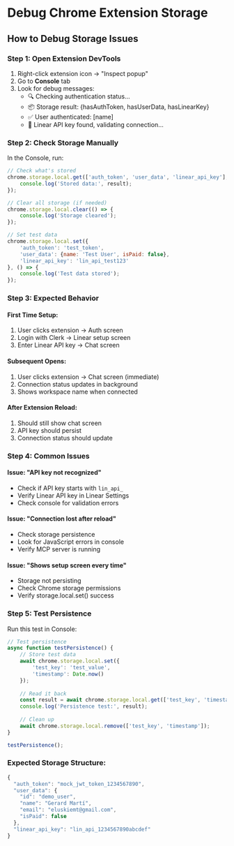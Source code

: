 # Debug Chrome Extension Storage

## How to Debug Storage Issues

### Step 1: Open Extension DevTools
1. Right-click extension icon → "Inspect popup"
2. Go to **Console** tab
3. Look for debug messages:
   - 🔍 Checking authentication status...
   - 📦 Storage result: {hasAuthToken, hasUserData, hasLinearKey}
   - ✅ User authenticated: [name]
   - 🔑 Linear API key found, validating connection...

### Step 2: Check Storage Manually
In the Console, run:
```javascript
// Check what's stored
chrome.storage.local.get(['auth_token', 'user_data', 'linear_api_key'], (result) => {
    console.log('Stored data:', result);
});

// Clear all storage (if needed)
chrome.storage.local.clear(() => {
    console.log('Storage cleared');
});

// Set test data
chrome.storage.local.set({
    'auth_token': 'test_token',
    'user_data': {name: 'Test User', isPaid: false},
    'linear_api_key': 'lin_api_test123'
}, () => {
    console.log('Test data stored');
});
```

### Step 3: Expected Behavior

#### First Time Setup:
1. User clicks extension → Auth screen
2. Login with Clerk → Linear setup screen
3. Enter Linear API key → Chat screen

#### Subsequent Opens:
1. User clicks extension → Chat screen (immediate)
2. Connection status updates in background
3. Shows workspace name when connected

#### After Extension Reload:
1. Should still show chat screen
2. API key should persist
3. Connection status should update

### Step 4: Common Issues

#### Issue: "API key not recognized"
- Check if API key starts with `lin_api_`
- Verify Linear API key in Linear Settings
- Check console for validation errors

#### Issue: "Connection lost after reload"
- Check storage persistence
- Look for JavaScript errors in console
- Verify MCP server is running

#### Issue: "Shows setup screen every time"
- Storage not persisting
- Check Chrome storage permissions
- Verify storage.local.set() success

### Step 5: Test Persistence

Run this test in Console:
```javascript
// Test persistence
async function testPersistence() {
    // Store test data
    await chrome.storage.local.set({
        'test_key': 'test_value',
        'timestamp': Date.now()
    });
    
    // Read it back
    const result = await chrome.storage.local.get(['test_key', 'timestamp']);
    console.log('Persistence test:', result);
    
    // Clean up
    await chrome.storage.local.remove(['test_key', 'timestamp']);
}

testPersistence();
```

### Expected Storage Structure:
```javascript
{
  "auth_token": "mock_jwt_token_1234567890",
  "user_data": {
    "id": "demo_user",
    "name": "Gerard Martí", 
    "email": "eluskiemt@gmail.com",
    "isPaid": false
  },
  "linear_api_key": "lin_api_1234567890abcdef"
}
```